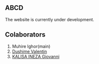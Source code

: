 
## ABCD

The website is currently under development.

## Colaborators

1. Muhire Ighor(main)<br />
2. [Dushime Valentin](https://github.com/valentindush)<br />
3. [KALISA INEZA Giovanni](https://github.com/the-coder-kalisa)
